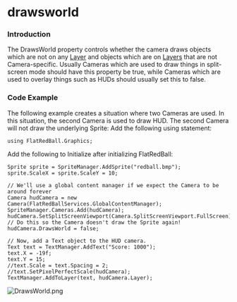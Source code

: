 # drawsworld

### Introduction

The DrawsWorld property controls whether the camera draws objects which are not on any [Layer](../../../../frb/docs/index.php) and objects which are on [Layers](../../../../frb/docs/index.php) that are not Camera-specific. Usually Cameras which are used to draw things in split-screen mode should have this property be true, while Cameras which are used to overlay things such as HUDs should usually set this to false.

### Code Example

The following example creates a situation where two Cameras are used. In this situation, the second Camera is used to draw HUD. The second Camera will not draw the underlying Sprite: Add the following using statement:

```
using FlatRedBall.Graphics;
```

Add the following to Initialize after initializing FlatRedBall:

```
Sprite sprite = SpriteManager.AddSprite("redball.bmp");
sprite.ScaleX = sprite.ScaleY = 10;

// We'll use a global content manager if we expect the Camera to be around forever
Camera hudCamera = new Camera(FlatRedBallServices.GlobalContentManager);
SpriteManager.Cameras.Add(hudCamera);
hudCamera.SetSplitScreenViewport(Camera.SplitScreenViewport.FullScreen);
// Do this so the Camera doesn't draw the Sprite again!
hudCamera.DrawsWorld = false;

// Now, add a Text object to the HUD camera.
Text text = TextManager.AddText("Score: 1000");
text.X = -19f;
text.Y = 15;
//text.Scale = text.Spacing = 2;
//text.SetPixelPerfectScale(hudCamera);
TextManager.AddToLayer(text, hudCamera.Layer);
```

![DrawsWorld.png](../../../../media/migrated_media-DrawsWorld.png)
